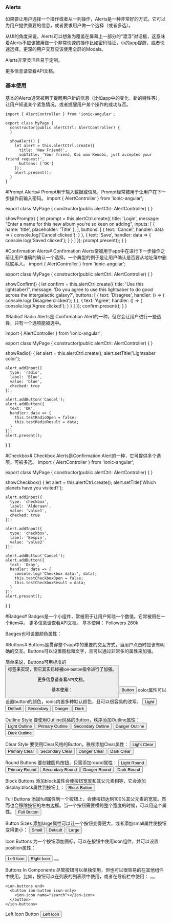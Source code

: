 ### Alerts
如果要让用户选择一个操作或者从一列操作，Alerts是一种非常好的方式。它可以为用户提供重要的信息，或者要求用户做一个选择（或者多选）。

从UI的角度来说，Alerts可以想象为覆盖在屏幕上一部分的“漂浮”对话框，这意味着Alerts不应该被用做一个非常快速的操作比如密码验证，小的app提醒，或者快速选择。更深的用户交互应该使用全屏的Modals。

Alerts非常灵活且易于定制。

更多信息请查看API文档。

### 基本使用
基本的Alerts通常被用于提醒用户新的信息（比如app中的变化，新的特性等），让用户知道某个紧急情况，或者提醒用户某个操作的成功与否。

```
import { AlertController } from 'ionic-angular';

export class MyPage {
  constructor(public alertCtrl: AlertController) {
  }

  showAlert() {
    let alert = this.alertCtrl.create({
      title: 'New Friend!',
      subTitle: 'Your friend, Obi wan Kenobi, just accepted your friend request!',
      buttons: ['OK']
    });
    alert.present();
  }
}
```

#Prompt Alerts#
Prompt用于输入数据或信息，Prompt经常被用于让用户在下一步操作前输入密码。
import { AlertController } from 'ionic-angular';

export class MyPage {
  constructor(public alertCtrl: AlertController) {
  }

  showPrompt() {
    let prompt = this.alertCtrl.create({
      title: 'Login',
      message: "Enter a name for this new album you're so keen on adding",
      inputs: [
        {
          name: 'title',
          placeholder: 'Title'
        },
      ],
      buttons: [
        {
          text: 'Cancel',
          handler: data => {
            console.log('Cancel clicked');
          }
        },
        {
          text: 'Save',
          handler: data => {
            console.log('Saved clicked');
          }
        }
      ]
    });
    prompt.present();
  }
}

#Confirmation Alerts#
Confirmation Alerts常被用于app中在进行下一步操作之前让用户准确的确认一个选择。一个典型的例子是让用户确认是否要从地址簿中删除联系人。
import { AlertController } from 'ionic-angular';

export class MyPage {
  constructor(public alertCtrl: AlertController) {
  }

  showConfirm() {
    let confirm = this.alertCtrl.create({
      title: 'Use this lightsaber?',
      message: 'Do you agree to use this lightsaber to do good across the intergalactic galaxy?',
      buttons: [
        {
          text: 'Disagree',
          handler: () => {
            console.log('Disagree clicked');
          }
        },
        {
          text: 'Agree',
          handler: () => {
            console.log('Agree clicked');
          }
        }
      ]
    });
    confirm.present();
  }
}

#Radio#
Radio Alerts是 Confirmation Alert的一种，但它会让用户进行一些选择，只有一个选项能被选中。

import { AlertController } from 'ionic-angular';

export class MyPage {
  constructor(public alertCtrl: AlertController) {
  }

  showRadio() {
    let alert = this.alertCtrl.create();
    alert.setTitle('Lightsaber color');

    alert.addInput({
      type: 'radio',
      label: 'Blue',
      value: 'blue',
      checked: true
    });

    alert.addButton('Cancel');
    alert.addButton({
      text: 'OK',
      handler: data => {
        this.testRadioOpen = false;
        this.testRadioResult = data;
      }
    });
    alert.present();
  }
}

#Checkbox#
Checkbox Alerts是Confirmation Alert的一种，它可提供多个选项。可被多选。
import { AlertController } from 'ionic-angular';

export class MyPage {
  constructor(public alertCtrl: AlertController) {
  }

  showCheckbox() {
    let alert = this.alertCtrl.create();
    alert.setTitle('Which planets have you visited?');

    alert.addInput({
      type: 'checkbox',
      label: 'Alderaan',
      value: 'value1',
      checked: true
    });

    alert.addInput({
      type: 'checkbox',
      label: 'Bespin',
      value: 'value2'
    });

    alert.addButton('Cancel');
    alert.addButton({
      text: 'Okay',
      handler: data => {
        console.log('Checkbox data:', data);
        this.testCheckboxOpen = false;
        this.testCheckboxResult = data;
      }
    });
    alert.present();
  }
}

#Badges#
Badges是一个小组件，常被用于让用户知晓一个数值。它常被用在一个item中。
更多信息请查看API文档。
基本使用：
<ion-item>
  <ion-icon name="logo-twitter" item-left></ion-icon>
  Followers
  <ion-badge item-right>260k</ion-badge>
</ion-item>

Badges也可设置颜色属性：
<ion-badge color="secondary"></ion-badge>

#Buttons#
Buttons是贯穿整个app中的重要的交互方式，当用户点击时应该有明确的交互。Buttons可以设置图标和文字，且可以通过非常多的属性来加强。

简单来说，Buttons可用标准的<button>标签来实现，但它其实已经被ion-button指令进行了加强。

更多信息请查看API文档。

基本使用：
<button ion-button>Button</button>
color属性可以设置button的颜色，ionic内置多种默认颜色，且可以很容易的改写。
<button ion-button color="light">Light</button>
<button ion-button>Default</button>
<button ion-button color="secondary">Secondary</button>
<button ion-button color="danger">Danger</button>
<button ion-button color="dark">Dark</button>

Outline Style
要使用Outline风格的Button，秩序添加Outline属性：
<button ion-button color="light" outline>Light Outline</button>
<button ion-button outline>Primary Outline</button>
<button ion-button color="secondary" outline>Secondary Outline</button>
<button ion-button color="danger" outline>Danger Outline</button>
<button ion-button color="dark" outline>Dark Outline</button>

Clear Style
要使用Clear风格的Button，秩序添加Clear属性：
<button ion-button color="light" clear>Light Clear</button>
<button ion-button clear>Primary Clear</button>
<button ion-button color="secondary" clear>Secondary Clear</button>
<button ion-button color="danger" clear>Danger Clear</button>
<button ion-button color="dark" clear>Dark Clear</button>

Round Buttons
要创建圆角按钮，只需添加round属性：
<button ion-button color="light" round>Light Round</button>
<button ion-button round>Primary Round</button>
<button ion-button color="secondary" round>Secondary Round</button>
<button ion-button color="danger" round>Danger Round</button>
<button ion-button color="dark" round>Dark Round</button>

Block Buttons
添加block属性会使按钮宽度和其父元素相等，它会添加display:block属性到按钮上：
<button ion-button block>Block Button</button>

Full Buttons
添加full属性到一个按钮上，会使按钮达到100%其父元素的宽度。然而也会移除按钮的左右边框。当一个按钮需要横跨整个宽度的时候，可以用这个属性。
<button ion-button full>Full Button</button>

Button Sizes
添加large属性可以让一个按钮变得更大，或者添加small属性使按钮变得更小：
<button ion-button small>Small</button>
<button ion-button>Default</button>
<button ion-button large>Large</button>

Icon Buttons
为一个按钮添加图标，可以在按钮中使用icon组件，并可以设置position属性：
<!-- Float the icon left -->
<button ion-button icon-left>
  <ion-icon name="home"></ion-icon>
  Left Icon
</button>

<!-- Float the icon right -->
<button ion-button icon-right>
  Right Icon
  <ion-icon name="home"></ion-icon>
</button>

<!-- Only icon (no text) -->
<button ion-button icon-only>
  <ion-icon name="home"></ion-icon>
</button>

Buttons In Components
尽管按钮可以单独使用，但也可以很容易的在其他组件中使用，比如，按钮可以在列表的列表项中使用，或者在导航栏中使用：
<ion-header>
  <ion-navbar>
    <ion-buttons start>
      <button ion-button icon-only>
        <ion-icon name="contact"></ion-icon>
      </button>
    </ion-buttons>

    <ion-buttons end>
      <button ion-button icon-only>
        <ion-icon name="search"></ion-icon>
      </button>
    </ion-buttons>
  </ion-navbar>
</ion-header>

<ion-list>
  <ion-item>
    Left Icon Button
    <button ion-button outline item-right icon-left>
      <ion-icon name="star"></ion-icon>
      Left Icon
    </button>
  </ion-item>
</ion-list>
